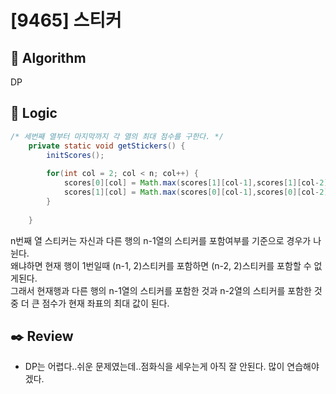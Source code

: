 # [9465] 스티커

## :pushpin: **Algorithm**

DP

## :round_pushpin: **Logic**

```java
/* 세번째 열부터 마지막까지 각 열의 최대 점수를 구한다. */
	private static void getStickers() {
		initScores();
		
		for(int col = 2; col < n; col++) {
			scores[0][col] = Math.max(scores[1][col-1],scores[1][col-2]) + stickers[0][col];
			scores[1][col] = Math.max(scores[0][col-1],scores[0][col-2]) + stickers[1][col];
		}
		
	}
```
n번째 열 스티커는 자신과 다른 행의 n-1열의 스티커를 포함여부를 기준으로 경우가 나뉜다.<br/>
왜냐하면 현재 행이 1번일때 (n-1, 2)스티커를 포함하면 (n-2, 2)스티커를 포함할 수 없게된다.<br/>
그래서 현재행과 다른 행의 n-1열의 스티커를 포함한 것과 n-2열의 스티커를 포함한 것 중 더 큰 점수가 현재 좌표의 최대 값이 된다.

## :black_nib: **Review**
- DP는 어렵다..쉬운 문제였는데..점화식을 세우는게 아직 잘 안된다. 많이 연습해야 겠다.